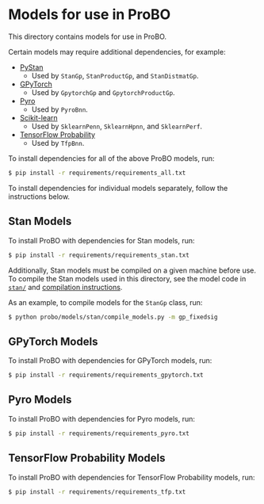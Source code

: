 # Models for use in ProBO

This directory contains models for use in ProBO.

Certain models may require additional dependencies, for example:
* [PyStan](https://pystan.readthedocs.io/)
    - Used by `StanGp`, `StanProductGp`, and `StanDistmatGp`.
* [GPyTorch](https://docs.gpytorch.ai/)
    - Used by `GpytorchGp` and `GpytorchProductGp`.
* [Pyro](http://docs.pyro.ai/)
    - Used by `PyroBnn`.
* [Scikit-learn](https://scikit-learn.org/stable/user_guide.html)
    - Used by `SklearnPenn`, `SklearnHpnn`, and `SklearnPerf`.
* [TensorFlow Probability](https://www.tensorflow.org/probability/api_docs/python/tfp)
    - Used by `TfpBnn`.

To install dependencies for all of the above ProBO models, run:
```bash
$ pip install -r requirements/requirements_all.txt
```

To install dependencies for individual models separately, follow the instructions below.


## Stan Models

To install ProBO with dependencies for Stan models, run:
```bash
$ pip install -r requirements/requirements_stan.txt
```
Additionally, Stan models must be compiled on a given machine before use. To compile the
Stan models used in this directory, see the model code in [`stan/`](stan/) and
[compilation instructions](stan/README.md).

As an example, to compile models for the `StanGp` class, run:
```bash
$ python probo/models/stan/compile_models.py -m gp_fixedsig
```


## GPyTorch Models

To install ProBO with dependencies for GPyTorch models, run:
```bash
$ pip install -r requirements/requirements_gpytorch.txt
```


## Pyro Models

To install ProBO with dependencies for Pyro models, run:
```bash
$ pip install -r requirements/requirements_pyro.txt
```


## TensorFlow Probability Models

To install ProBO with dependencies for TensorFlow Probability models, run:
```bash
$ pip install -r requirements/requirements_tfp.txt
```

